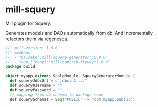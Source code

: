 # mill-squery

Mill plugin for Squery.

Generates models and DAOs automatically from db.
And incrementally refactors them via regenesca.



```scala
//| mill-version: 1.0.0
//| mvnDeps:
//| - "ba.sake::mill-squery-generator::0.8.0"
//| - "com.lihaoyi::mill-contrib-flyway:1.0.0"
package build

object myapp extends ScalaModule, SqueryGeneratorModule {
  def squeryJdbcUrl = s"jdbc:h2:..."
  def squeryUsername = ""
  def squeryPassword = ""
  // mapping from db schema to package name
  def squerySchemas = Seq("PUBLIC" -> "com.myapp.public")
```
